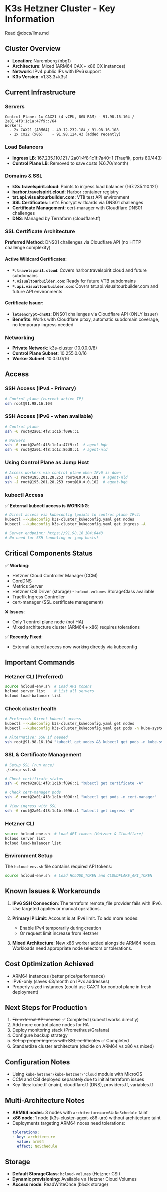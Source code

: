 # K3s Hetzner Cluster - Key Information

Read @docs/llms.md

## Cluster Overview
- **Location**: Nuremberg (nbg1)
- **Architecture**: Mixed (ARM64 CAX + x86 CX instances)
- **Network**: IPv4 public IPs with IPv6 support
- **K3s Version**: v1.33.3+k3s1

## Current Infrastructure

### Servers
```
Control Plane: 1x CAX21 (4 vCPU, 8GB RAM) - 91.98.16.104 / 2a01:4f8:1c1a:47f9::/64
Workers:       
  - 2x CAX21 (ARM64) - 49.12.232.188 / 91.98.16.108
  - 1x CX22 (x86)    - 91.98.124.43 (added recently)
```

### Load Balancers
- **Ingress LB**: 167.235.110.121 / 2a01:4f8:1c1f:7a40::1 (Traefik, ports 80/443)
- **Control Plane LB**: Removed to save costs (€6.70/month)

### Domains & SSL
- **k8s.travelspirit.cloud**: Points to ingress load balancer (167.235.110.121)
- **harbor.travelspirit.cloud**: Harbor container registry
- **tst.api.visualtourbuilder.com**: VTB test API environment
- **SSL Certificates**: Let's Encrypt wildcards via DNS01 challenges
- **Certificate Management**: cert-manager with Cloudflare DNS01 challenges
- **DNS**: Managed by Terraform (cloudflare.tf)

### SSL Certificate Architecture
**Preferred Method**: DNS01 challenges via Cloudflare API (no HTTP challenge complexity)

#### Active Wildcard Certificates:
- **`*.travelspirit.cloud`**: Covers harbor.travelspirit.cloud and future subdomains
- **`*.visualtourbuilder.com`**: Ready for future VTB subdomains  
- **`*.api.visualtourbuilder.com`**: Covers tst.api.visualtourbuilder.com and future API environments

#### Certificate Issuer:
- **`letsencrypt-dns01`**: DNS01 challenges via Cloudflare API (ONLY issuer)
- **Benefits**: Works with Cloudflare proxy, automatic subdomain coverage, no temporary ingress needed

### Networking
- **Private Network**: k3s-cluster (10.0.0.0/8)
- **Control Plane Subnet**: 10.255.0.0/16
- **Worker Subnet**: 10.0.0.0/16

## Access

### SSH Access (IPv4 - Primary)
```bash
# Control plane (current active IP)
ssh root@91.98.16.104
```

### SSH Access (IPv6 - when available)
```bash
# Control plane
ssh -6 root@2a01:4f8:1c1b:f096::1

# Workers
ssh -6 root@2a01:4f8:1c1a:47f9::1  # agent-bqb
ssh -6 root@2a01:4f8:1c1c:86d8::1  # agent-nld
```

### Using Control Plane as Jump Host
```bash
# Access workers via control plane when IPv6 is down
ssh -J root@195.201.28.253 root@10.0.0.101  # agent-nld
ssh -J root@195.201.28.253 root@10.0.0.102  # agent-bqb
```

### kubectl Access
✅ **External kubectl access is WORKING**:
```bash
# Direct access via kubeconfig (points to control plane IPv4)
kubectl --kubeconfig k3s-cluster_kubeconfig.yaml get nodes
kubectl --kubeconfig k3s-cluster_kubeconfig.yaml get ingress -A

# Server endpoint: https://91.98.16.104:6443
# No need for SSH tunneling or jump hosts!
```

## Critical Components Status

✅ **Working**:
- Hetzner Cloud Controller Manager (CCM)
- CoreDNS
- Metrics Server
- Hetzner CSI Driver (storage) - `hcloud-volumes` StorageClass available
- Traefik Ingress Controller
- cert-manager (SSL certificate management)

❌ **Issues**:
- Only 1 control plane node (not HA)
- Mixed architecture cluster (ARM64 + x86) requires tolerations

✅ **Recently Fixed**:
- External kubectl access now working directly via kubeconfig

## Important Commands

### Hetzner CLI (Preferred)
```bash
source hcloud-env.sh  # Load API tokens
hcloud server list    # List all servers
hcloud load-balancer list
```

### Check cluster health
```bash
# Preferred: Direct kubectl access
kubectl --kubeconfig k3s-cluster_kubeconfig.yaml get nodes
kubectl --kubeconfig k3s-cluster_kubeconfig.yaml get pods -n kube-system

# Alternative: SSH if needed
ssh root@91.98.16.104 "kubectl get nodes && kubectl get pods -n kube-system"
```

### SSL & Certificate Management
```bash
# Setup SSL (run once)
./setup-ssl.sh

# Check certificate status
ssh -6 root@2a01:4f8:1c1b:f096::1 "kubectl get certificate -A"

# Check cert-manager pods
ssh -6 root@2a01:4f8:1c1b:f096::1 "kubectl get pods -n cert-manager"

# View ingress with SSL
ssh -6 root@2a01:4f8:1c1b:f096::1 "kubectl get ingress -A"
```

### Hetzner CLI
```bash
source hcloud-env.sh  # Load API tokens (Hetzner & Cloudflare)
hcloud server list
hcloud load-balancer list
```

### Environment Setup
The `hcloud-env.sh` file contains required API tokens:
```bash
source hcloud-env.sh  # Load HCLOUD_TOKEN and CLOUDFLARE_API_TOKEN
```

## Known Issues & Workarounds

1. **IPv6 SSH Connection**: The terraform remote_file provider fails with IPv6. Use targeted applies or manual operations.

2. **Primary IP Limit**: Account is at IPv6 limit. To add more nodes:
   - Enable IPv4 temporarily during creation
   - Or request limit increase from Hetzner

3. **Mixed Architecture**: New x86 worker added alongside ARM64 nodes. Workloads need appropriate node selectors or tolerations.

## Cost Optimization Achieved
- ARM64 instances (better price/performance)
- IPv6-only (saves €3/month on IPv4 addresses)
- Properly sized instances (could use CAX11 for control plane in fresh deployment)

## Next Steps for Production
1. ~~Fix external API access~~ ✅ Completed (kubectl works directly)
2. Add more control plane nodes for HA 
3. Deploy monitoring stack (Prometheus/Grafana)
4. Configure backup strategy
5. ~~Set up proper ingress with SSL certificates~~ ✅ Completed
6. Standardize cluster architecture (decide on ARM64 vs x86 vs mixed)

## Configuration Notes
- Using `kube-hetzner/kube-hetzner/hcloud` module with MicroOS
- CCM and CSI deployed separately due to initial terraform issues
- Key files: kube.tf (main), cloudflare.tf (DNS), providers.tf, variables.tf

## Multi-Architecture Notes
- **ARM64 nodes**: 3 nodes with `architecture=arm64:NoSchedule` taint
- **x86 node**: 1 node (k3s-cluster-agent-x86-uro) without architecture taint
- Deployments targeting ARM64 nodes need tolerations:
  ```yaml
  tolerations:
  - key: architecture
    value: arm64
    effect: NoSchedule
  ```

## Storage
- **Default StorageClass**: `hcloud-volumes` (Hetzner CSI)
- **Dynamic provisioning**: Available via Hetzner Cloud Volumes
- **Access mode**: ReadWriteOnce (block storage)